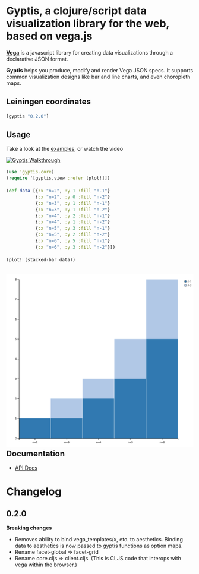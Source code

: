Gyptis, a clojure/script data visualization library for the web, based on vega.js
===

**[Vega](https://github.com/vega/vega)** is a javascript library for
  creating data visualizations through a declarative JSON format.

**Gyptis** helps you produce, modify and render Vega JSON specs. It
  supports common visualization designs like bar and line charts, and
  even choropleth maps.

Leiningen coordinates
---
```clojure
[gyptis "0.2.0"]
```

Usage
---
Take a look at the [examples](examples/gyptis-usage), or watch the video

[![Gyptis Walkthrough](http://img.youtube.com/vi/bpYCDYpioqg/0.jpg)](https://www.youtube.com/watch?v=bpYCDYpioqg)

```clojure
(use 'gyptis.core)
(require '[gyptis.view :refer [plot!]])

(def data [{:x "n=2", :y 1 :fill "n-1"}
           {:x "n=2", :y 0 :fill "n-2"}
           {:x "n=3", :y 1 :fill "n-1"}
           {:x "n=3", :y 1 :fill "n-2"}
           {:x "n=4", :y 2 :fill "n-1"}
           {:x "n=4", :y 1 :fill "n-2"}
           {:x "n=5", :y 3 :fill "n-1"}
           {:x "n=5", :y 2 :fill "n-2"}
           {:x "n=6", :y 5 :fill "n-1"}
           {:x "n=6", :y 3 :fill "n-2"}])

(plot! (stacked-bar data))
```

![](./doc/fibonacci.png)
Documentation
---
- [API Docs](http://dvdt.github.io/gyptis/)

Changelog
===

0.2.0
---
**Breaking changes**
- Removes ability to bind vega_templates/*x*, etc. to
  aesthetics. Binding data to aesthetics is now passed to gyptis
  functions as option maps.
- Rename facet-global => facet-grid
- Rename core.cljs => client.cljs. (This is CLJS code that interops
  with vega within the browser.)
